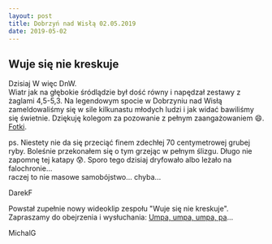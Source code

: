```yaml
---
layout: post
title: Dobrzyń nad Wisłą 02.05.2019
date: 2019-05-02
---
```


## Wuje się nie kreskuje  

Dzisiaj W więc DnW.  
Wiatr jak na głębokie śródlądzie był dość równy i napędzał zestawy z żaglami 4,5-5,3. 
Na legendowym spocie w Dobrzyniu nad Wisłą zameldowaliśmy się w sile kilkunastu młodych ludzi i jak widać bawiliśmy się świetnie. 
Dziękuję kolegom za pozowanie z pełnym zaangażowaniem :smile:.  
[Fotki](https://www.facebook.com/vistulasurf/photos/pcb.1467287903411540/1467271450079852/?type=3&theater).  

ps. Niestety nie da się przeciąć finem zdechłej 70 centymetrowej grubej ryby. 
Boleśnie przekonałem się o tym grzejąc w pełnym ślizgu. Długo nie zapomnę tej katapy :cold_sweat:.
Sporo tego dzisiaj dryfowało albo leżało na falochronie...  
raczej to nie masowe samobójstwo... chyba...  

DarekF  

Powstał zupełnie nowy wideoklip zespołu "Wuje się nie kreskuje".  
Zapraszamy do obejrzenia i wysłuchania: [Umpa, umpa, umpa, pa](https://youtu.be/2v4I-a7Ao9Q)...  

MichalG
